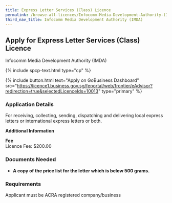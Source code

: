 ```yaml
---
title: Express Letter Services (Class) Licence
permalink: /browse-all-licences/Infocomm-Media-Development-Authority-(IMDA)/Express-Letter-Services-(Class)-Licence
third_nav_title: Infocomm Media Development Authority (IMDA)
---
```


## Apply for Express Letter Services (Class) Licence

Infocomm Media Development Authority (IMDA)

{% include spcp-text.html type="cp" %}

{% include button.html text="Apply on GoBusiness Dashboard" src="https://licence1.business.gov.sg/feportal/web/frontier/eAdvisor?redirection=true&selectedLicenceIds=10013" type="primary" %}

<H3>Application Details</H3>

<p>For receiving, collecting, sending, dispatching and delivering local express letters or international express letters or both.</p>

<strong>Additional Information</strong>

<p><strong>Fee</strong><br />Licence Fee: $200.00</p>

<H3>Documents Needed</H3>

<ul>
 <li><strong>A copy of the price list for the letter which is below 500 grams.</strong></li>
 </ul>

<H3>Requirements</H3>

Applicant must be ACRA registered company/business

